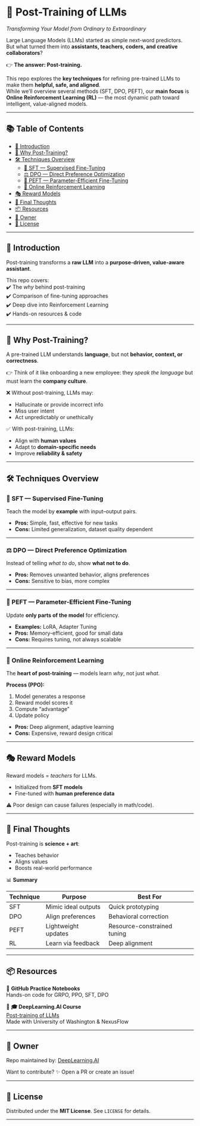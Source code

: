 # 🚀 Post-Training of LLMs  
*Transforming Your Model from Ordinary to Extraordinary*  

Large Language Models (LLMs) started as simple next-word predictors.  
But what turned them into **assistants, teachers, coders, and creative collaborators**?  

👉 **The answer: Post-training.**  

This repo explores the **key techniques** for refining pre-trained LLMs to make them **helpful, safe, and aligned**.  
While we’ll overview several methods (SFT, DPO, PEFT), our **main focus** is **Online Reinforcement Learning (RL)** — the most dynamic path toward intelligent, value-aligned models.  

---

## 📚 Table of Contents
- [🧠 Introduction](#-introduction)  
- [🧱 Why Post-Training?](#-why-post-training)  
- [🛠️ Techniques Overview](#️-techniques-overview)  
  - [🎯 SFT — Supervised Fine-Tuning](#-sft--supervised-fine-tuning)  
  - [⚖️ DPO — Direct Preference Optimization](#️-dpo--direct-preference-optimization)  
  - [🧩 PEFT — Parameter-Efficient Fine-Tuning](#-peft--parameter-efficient-fine-tuning)  
  - [🧠 Online Reinforcement Learning](#-online-reinforcement-learning)  
- [🎭 Reward Models](#-reward-models)  
- [🎨 Final Thoughts](#-final-thoughts)  
- [📦 Resources](#-resources)  
- [👥 Owner](#-owner)  
- [📄 License](#-license)  

---

## 🧠 Introduction
Post-training transforms a **raw LLM** into a **purpose-driven, value-aware assistant**.  

This repo covers:  
✔️ The *why* behind post-training  
✔️ Comparison of fine-tuning approaches  
✔️ Deep dive into Reinforcement Learning  
✔️ Hands-on resources & code  

---

## 🧱 Why Post-Training?
A pre-trained LLM understands **language**, but not **behavior, context, or correctness**.  

👉 Think of it like onboarding a new employee: they *speak the language* but must learn the **company culture**.  

❌ Without post-training, LLMs may:  
- Hallucinate or provide incorrect info  
- Miss user intent  
- Act unpredictably or unethically  

✅ With post-training, LLMs:  
- Align with **human values**  
- Adapt to **domain-specific needs**  
- Improve **reliability & safety**  

---

## 🛠️ Techniques Overview  

### 🎯 SFT — Supervised Fine-Tuning  
Teach the model by **example** with input–output pairs.  
- **Pros:** Simple, fast, effective for new tasks  
- **Cons:** Limited generalization, dataset quality dependent  

---

### ⚖️ DPO — Direct Preference Optimization  
Instead of telling *what to do*, show **what not to do**.  
- **Pros:** Removes unwanted behavior, aligns preferences  
- **Cons:** Sensitive to bias, more complex  

---

### 🧩 PEFT — Parameter-Efficient Fine-Tuning  
Update **only parts of the model** for efficiency.  
- **Examples:** LoRA, Adapter Tuning  
- **Pros:** Memory-efficient, good for small data  
- **Cons:** Requires tuning, not always scalable  

---

### 🧠 Online Reinforcement Learning  
The **heart of post-training** — models learn *why*, not just *what*.  

**Process (PPO):**  
1. Model generates a response  
2. Reward model scores it  
3. Compute “advantage”  
4. Update policy  

- **Pros:** Deep alignment, adaptive learning  
- **Cons:** Expensive, reward design critical  

---

## 🎭 Reward Models  
Reward models = *teachers* for LLMs.  
- Initialized from **SFT models**  
- Fine-tuned with **human preference data**  

⚠️ Poor design can cause failures (especially in math/code).  

---

## 🎨 Final Thoughts  
Post-training is **science + art**:  
- Teaches behavior  
- Aligns values  
- Boosts real-world performance  

📊 **Summary**  

| Technique | Purpose | Best For |
|-----------|---------|----------|
| SFT | Mimic ideal outputs | Quick prototyping |
| DPO | Align preferences | Behavioral correction |
| PEFT | Lightweight updates | Resource-constrained tuning |
| RL  | Learn via feedback | Deep alignment |

---

## 📦 Resources  

🔹 **GitHub Practice Notebooks**  
Hands-on code for GRPO, PPO, SFT, DPO  

🔹 **🎓 DeepLearning.AI Course**  
[Post-training of LLMs](https://www.deeplearning.ai/short-courses/post-training-of-llms/)  
Made with University of Washington & NexusFlow  

---

## 👥 Owner  
Repo maintained by: [DeepLearning.AI](https://www.deeplearning.ai/)  

Want to contribute? ✨ Open a PR or create an issue!  

---

## 📄 License  
Distributed under the **MIT License**. See `LICENSE` for details.  

---
